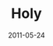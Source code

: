 ---
layout: music 
title: "Holy"
date: 2011-05-24 
description: "Original music from The Story message series."
audio: "http://s3.amazonaws.com/crossroadsaudiomessages/Holy.mp3"
audio-duration: "05:01"
src: "http://s3.amazonaws.com/crossroads-media/images/legacy/content/Holy_190x110.jpg"
---